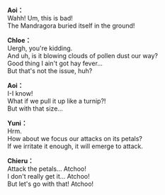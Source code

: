 # 

  
**Aoi：**  
Wahh! Um, this is bad!  
The Mandragora buried itself in the ground!  
  
**Chloe：**  
Uergh, you're kidding.  
And uh, is it blowing clouds of pollen dust our way?  
Good thing I ain't got hay fever...  
 But that's not the issue, huh?  
  
**Aoi：**  
I-I know!  
What if we pull it up like a turnip?!  
But with that size...  
  
**Yuni：**  
Hrm.  
How about we focus our attacks on its petals?  
If we irritate it enough, it will emerge to attack.  
  
**Chieru：**  
Attack the petals... Atchoo!  
I don't really get it... Atchoo!  
But let's go with that! Atchoo!  
